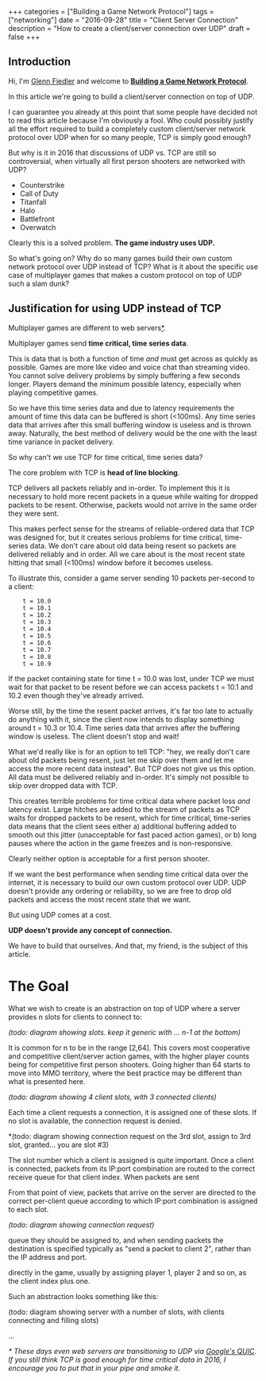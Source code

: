 +++
categories = ["Building a Game Network Protocol"]
tags = ["networking"]
date = "2016-09-28"
title = "Client Server Connection"
description = "How to create a client/server connection over UDP"
draft = false
+++

## Introduction

Hi, I'm [Glenn Fiedler](/about) and welcome to **[Building a Game Network Protocol](/categories/building-a-game-network-protocol/)**.

In this article we're going to build a client/server connection on top of UDP.

I can guarantee you already at this point that some people have decided not to read this article because I'm obviously a fool. Who could possibly justify all the effort required to build a completely custom client/server network protocol over UDP when for so many people, TCP is simply good enough?

But why is it in 2016 that discussions of UDP vs. TCP are still so controversial, when virtually all first person shooters are networked with UDP?

* Counterstrike
* Call of Duty
* Titanfall
* Halo
* Battlefront
* Overwatch

Clearly this is a solved problem. **The game industry uses UDP.**

So what's going on? Why do so many games build their own custom network protocol over UDP instead of TCP? What is it about the specific use case of multiplayer games that makes a custom protocol on top of UDP such a slam dunk?

## Justification for using UDP instead of TCP

Multiplayer games are different to web servers[*](#quic_footnote).

Multiplayer games send **time critical, time series data**. 

This is data that is both a function of time *and* must get across as quickly as possible. Games are more like video and voice chat than streaming video. You cannot solve delivery problems by simply buffering a few seconds longer. Players demand the *minimum* possible latency, especially when playing competitive games.

So we have this time series data and due to latency requirements the amount of time this data can be buffered is short (<100ms). Any time series data that arrives after this small buffering window is useless and is thrown away. Naturally, the best method of delivery would be the one with the least time variance in packet delivery.

So why can't we use TCP for time critical, time series data?

The core problem with TCP is **head of line blocking**. 

TCP delivers all packets reliably and in-order. To implement this it is necessary to hold more recent packets in a queue while waiting for dropped packets to be resent. Otherwise, packets would not arrive in the same order they were sent. 

This makes perfect sense for the streams of reliable-ordered data that TCP was designed for, but it creates serious problems for time critical, time-series data. We don't care about old data being resent so packets are delivered reliably and in order. All we care about is the most recent state hitting that small (<100ms) window before it becomes useless.

To illustrate this, consider a game server sending 10 packets per-second to a client:

        t = 10.0
        t = 10.1
        t = 10.2
        t = 10.3
        t = 10.4
        t = 10.5
        t = 10.6
        t = 10.7
        t = 10.8
        t = 10.9

If the packet containing state for time t = 10.0 was lost, under TCP we must wait for that packet to be resent before we can access packets t = 10.1 and 10.2 even though they've already arrived. 

Worse still, by the time the resent packet arrives, it's far too late to actually do anything with it, since the client now intends to display something around t = 10.3 or 10.4. Time series data that arrives after the buffering window is useless. The client doesn't stop and wait!

What we'd really like is for an option to tell TCP: "hey, we really don't care about old packets being resent, just let me skip over them and let me access the more recent data instead". But TCP does not give us this option. All data must be delivered reliably and in-order. It's simply not possible to skip over dropped data with TCP.

This creates terrible problems for time critical data where packet loss *and* latency exist. Large hitches are added to the stream of packets as TCP waits for dropped packets to be resent, which for time critical, time-series data means that the client sees either a) additional buffering added to smooth out this jitter (unacceptable for fast paced action games), or b) long pauses where the action in the game freezes and is non-responsive.

Clearly neither option is acceptable for a first person shooter.

If we want the best performance when sending time critical data over the internet, it is necessary to build our own custom protocol over UDP. UDP doesn't provide any ordering or reliability, so we are free to drop old packets and access the most recent state that we want.

But using UDP comes at a cost.

**UDP doesn't provide any concept of connection.**

We have to build that ourselves. And that, my friend, is the subject of this article.

# The Goal

What we wish to create is an abstraction on top of UDP where a server provides n slots for clients to connect to:

*(todo: diagram showing slots. keep it generic with ... n-1 at the bottom)*

It is common for n to be in the range [2,64]. This covers most cooperative and competitive client/server action games, with the higher player counts being for competitive first person shooters. Going higher than 64 starts to move into MMO territory, where the best practice may be different than what is presented here.

*(todo: diagram showing 4 client slots, with 3 connected clients)*

Each time a client requests a connection, it is assigned one of these slots. If no slot is available, the connection request is denied. 

*(todo: diagram showing connection request on the 3rd slot, assign to 3rd slot, granted... you are slot #3)

The slot number which a client is assigned is quite important. Once a client is connected, packets from its IP:port combination are routed to the correct receive queue for that client index. When packets are sent 

From that point of view, packets that arrive on the server are directed to the correct per-client queue according to which IP:port combination is assigned to each slot.

*(todo: diagram showing connection request)*

queue they should be assigned to, and when sending packets the destination is specified typically as "send a packet to client 2", rather than the IP address and port.

directly in the game, usually by assigning player 1, player 2 and so on, as the client index plus one.


Such an abstraction looks something like this:

(todo: diagram showing server with a number of slots, with clients connecting and filling slots)

...

<a name="quic_footnote"></a> _\* These days even web servers are transitioning to UDP via [Google's QUIC](https://ma.ttias.be/googles-quic-protocol-moving-web-tcp-udp/). If you still think TCP is good enough for time critical data in 2016, I encourage you to put that in your pipe and smoke it._